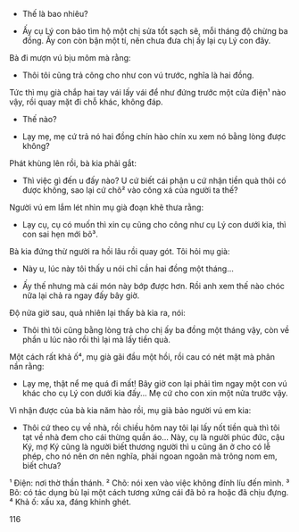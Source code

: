 - Thế là bao nhiêu?

- Ấy cụ Lý con bảo tìm hộ một chị sửa tốt sạch sẽ, mỗi tháng độ chừng ba đồng. Ấy con còn bận một tí, nên chưa đưa chị ấy lại cụ Lý con đây.

Bà đi mượn vú bịu môm mà rằng:

- Thôi tôi cũng trả công cho như con vú trước, nghĩa là hai đồng.

Tức thì mụ già chắp hai tay vái lấy vái để như đứng trước một cửa điện¹ nào vậy, rồi quay mặt đi chỗ khác, không đáp.

- Thế nào?

- Lạy mẹ, mẹ cứ trả nó hai đồng chín hào chín xu xem nó bằng lòng được không?

Phát khùng lên rồi, bà kia phải gắt:

- Thì việc gì đến u đấy nào? U cứ biết cái phận u cứ nhận tiền quà thôi có được không, sao lại cứ chõ² vào công xá của người ta thế?

Người vú em lắm lét nhìn mụ già đoạn khẽ thưa rằng:

- Lạy cụ, cụ có muốn thì xin cụ cũng cho công như cụ Lý con dưới kia, thì con sai hẹn mới bõ³.

Bà kia đứng thừ người ra hồi lâu rồi quay gót. Tôi hỏi mụ già:

- Này u, lúc này tôi thấy u nói chỉ cần hai đồng một tháng...

- Ấy thế nhưng mà cái món này bớp được hơn. Rồi anh xem thế nào chóc nữa lại chả ra ngay đấy bây giờ.

Độ nửa giờ sau, quả nhiên lại thấy bà kia ra, nói:

- Thôi thì tôi cũng bằng lòng trả cho chị ấy ba đồng một tháng vậy, còn về phần u lúc nào rồi thì lại mà lấy tiền quà.

Một cách rất khả ố⁴, mụ già gãi đầu một hồi, rồi cau có nét mặt mà phân nần rằng:

- Lạy mẹ, thật nể mẹ quá đi mất! Bây giờ con lại phải tìm ngay một con vú khác cho cụ Lý con dưới kia đấy... Mẹ cứ cho con xin một nửa trước vậy.

Vì nhận được của bà kia năm hào rồi, mụ già bảo người vú em kia:

- Thôi cứ theo cụ về nhà, rồi chiều hôm nay tôi lại lấy nốt tiền quà thì tôi tạt về nhà đem cho cái thừng quần áo... Này, cụ là người phúc đức, cậu Ký, mợ Ký cũng là người biết thương người thì u cũng ăn ở cho có lễ phép, cho nó nên ơn nên nghĩa, phải ngoan ngoãn mà trông nom em, biết chưa?

¹ Điện: nơi thờ thần thánh.
² Chõ: nói xen vào việc không đính líu đến mình.
³ Bõ: có tác dụng bù lại một cách tương xứng cái đã bỏ ra hoặc đã chịu đựng.
⁴ Khả ố: xấu xa, đáng khinh ghét.

116
